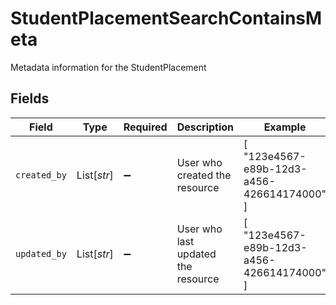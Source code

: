 # StudentPlacementSearchContainsMeta

Metadata information for the StudentPlacement


## Fields

| Field                                      | Type                                       | Required                                   | Description                                | Example                                    |
| ------------------------------------------ | ------------------------------------------ | ------------------------------------------ | ------------------------------------------ | ------------------------------------------ |
| `created_by`                               | List[*str*]                                | :heavy_minus_sign:                         | User who created the resource              | [<br/>"123e4567-e89b-12d3-a456-426614174000"<br/>] |
| `updated_by`                               | List[*str*]                                | :heavy_minus_sign:                         | User who last updated the resource         | [<br/>"123e4567-e89b-12d3-a456-426614174000"<br/>] |